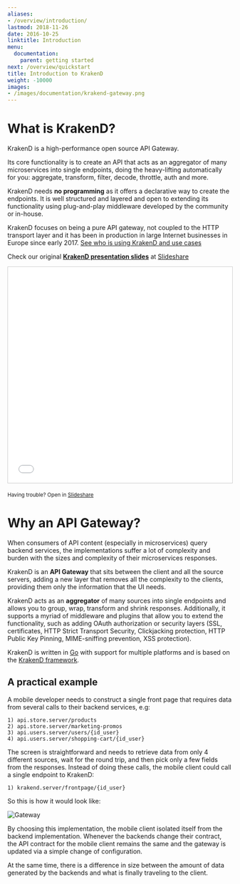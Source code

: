 ```yaml
---
aliases:
- /overview/introduction/
lastmod: 2018-11-26
date: 2016-10-25
linktitle: Introduction
menu:
  documentation:
    parent: getting started
next: /overview/quickstart
title: Introduction to KrakenD
weight: -10000
images:
- /images/documentation/krakend-gateway.png
---
```


# What is KrakenD?
KrakenD is a high-performance open source API Gateway.

Its core functionality is to create an API that acts as an aggregator of many microservices into single endpoints, doing the heavy-lifting automatically for you: aggregate, transform, filter, decode, throttle, auth and more.

KrakenD needs **no programming** as it offers a declarative way to create the endpoints. It is well structured and layered and open to extending its functionality using plug-and-play middleware developed by the community or in-house.

KrakenD focuses on being a pure API gateway,  not coupled to the HTTP transport layer and it has been in production in large Internet businesses in Europe since early 2017. [See who is using KrakenD and use cases](/case-study/)

Check our original **[KrakenD presentation slides](//www.slideshare.net/AlbertLombarte1/krakend-api-gateway)** at [Slideshare](//www.slideshare.net/AlbertLombarte1/krakend-api-gateway)

<iframe src="//www.slideshare.net/slideshow/embed_code/key/HjibH0SPFxNhb7" width="595" height="485" frameborder="0" marginwidth="0" marginheight="0" scrolling="no" style="border:1px solid #CCC; border-width:1px; margin-bottom:5px; max-width: 100%;" allowfullscreen> </iframe>

<small>Having trouble? Open in <a href="//www.slideshare.net/AlbertLombarte1/krakend-api-gateway">Slideshare</a></small>

# Why an API Gateway?

When consumers of API content (especially in microservices) query backend services, the implementations suffer a lot of complexity and burden with the sizes and complexity of their microservices responses.

KrakenD is an **API Gateway** that sits between the client and all the source servers, adding a new layer that removes all the complexity to the clients, providing them only the information that the UI needs.

KrakenD acts as an **aggregator** of many sources into single endpoints and allows you to group, wrap, transform and shrink responses. Additionally, it supports a myriad of middleware and plugins that allow you to extend the functionality, such as adding OAuth authorization or security layers (SSL, certificates, HTTP Strict Transport Security, Clickjacking protection, HTTP Public Key Pinning, MIME-sniffing prevention, XSS protection).

KrakenD is written in [Go](https://golang.org/) with support for multiple platforms and is based on the [KrakenD framework](https://github.com/devopsfaith/krakend).

## A practical example
A mobile developer needs to construct a single front page that requires data from several calls to their backend services, e.g:

    1) api.store.server/products
    2) api.store.server/marketing-promos
    3) api.users.server/users/{id_user}
    4) api.users.server/shopping-cart/{id_user}

The screen is straightforward and needs to retrieve data from only 4 different sources, wait for the round trip, and then pick only a few fields from the responses. Instead of doing these calls, the mobile client could call a single endpoint to KrakenD:

    1) krakend.server/frontpage/{id_user}

So this is how it would look like:

![Gateway](/images/documentation/krakend-gateway.png)

By choosing this implementation, the mobile client isolated itself from the backend implementation. Whenever the backends change their contract, the API contract for the mobile client remains the same and the gateway is updated via a simple change of configuration.

At the same time, there is a difference in size between the amount of data generated by the backends and what is finally traveling to the client.